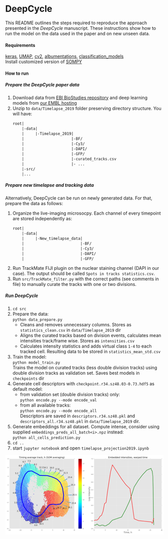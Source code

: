 # DeepCycle

This README outlines the steps required to reproduce the approach presented in the *DeepCycle* manuscript. These instructions show how to run the model on the data used in the paper and on new unseen data.

#### Requirements
[keras](https://keras.io), [UMAP](https://github.com/lmcinnes/umap), [cv2](https://pypi.org/project/opencv-python/), [albumentations](https://github.com/albumentations-team/albumentations), [classification_models](https://github.com/qubvel/classification_models)  
Install customized version of [SOMPY](https://github.com/alexander-rakhlin/SOMPY)

#### How to run
##### Prepare the DeepCycle paper data
1. Download data from [EBI BioStudies repository](https://www.ebi.ac.uk/biostudies/studies/S-BSST323) and deep learning models from [our EMBL hosting](https://oc.embl.de/index.php/s/aTtsCjYqGuI4cqj)
2. Unzip to `data/Timelapse_2019` folder preserving directory structure. You will have: 
    ```
    root|
        |-data|
        |     |-Timelapse_2019|
        |                     |-BF/
        |                     |-Cy3/
        |                     |-DAPI/
        |                     |-GFP/
        |                     |-curated_tracks.csv
        |                     |- ...
        |-src/
        |...
    ```

##### Prepare new timelapse and tracking data
Alternatively, DeepCycle can be run on newly generated data. For that, prepare the data as follows: 
1. Organize the live-imaging microsocpy. Each channel of every timepoint are stored independently as: 
    ```
    root|
        |-data|
        |     |-New_timelapse_data|
        |                         |-BF/
        |                         |-Cy3/
        |                         |-DAPI/
        |                         |-GFP/
    ```
2. Run TrackMate FIJI plugin on the nuclear staining channel (DAPI in our case). The output should be called `Spots in tracks statistics.csv`.
3. Run `src/TrackMate_filter.py` with the correct paths (see comments in file) to manually curate the tracks with one or two divisions.

##### Run DeepCycle
1. `cd src`
2. Prepare the data:  
`python data_prepare.py`
    - Cleans and removes unnecessary columns. Stores as `statistics_clean.csv` in `data/Timelapse_2019` dir
    - Aligns the curated tracks based on division events, calculates mean intensities track/frame wise. Stores as `intensities.csv`  
    - Calculates intensity statistics and adds virtual class `1-4` to each tracked cell. Resulting data to be stored in `statistics_mean_std.csv`
3. Train the model:  
`python model_train.py`  
Trains the model  on curated tracks (less double division tracks) using double division tracks as validation set. Saves best models in `checkpoints` dir
4. Generate cell descriptors with `checkpoint.r34.sz48.03-0.73.hdf5` as default model:
    - from validation set (double division tracks) only:  
    `python encode.py --mode encode_val`  
    - from all available tracks:  
    `python encode.py --mode encode_all`  
Descriptors are saved in `descriptors.r34.sz48.pkl` and `descriptors_all.r34.sz48.pkl` in `data/Timelapse_2019` dir.    
5. Generate embeddings for all dataset. Compute intense, consider using supplied `embeddings_preds_all_batch<i>.npz` instead:  
`python all_cells_prediction.py`
6. `cd ..`   
7. start `jupyter notebook` and open `timelapse_projection2019.ipynb`  

  
![](./images/SOM.png) 
